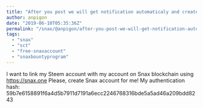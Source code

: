 ```yaml
---
title: "After you post we will get notification automaticaly and create an account for you. It may take up to several minutes."
author: anpigon
date: "2019-06-10T05:35:36Z"
permalink: "/snax/@anpigon/after-you-post-we-will-get-notification-automaticaly-and-create-an-account-for-you-it-may-take-up-to-several-minutes"
tags:
  - "snax"
  - "sct"
  - "free-snaxaccount"
  - "snaxbountyprogram"
---
```

I want to link my Steem account with my account on Snax blockchain using https://snax.one
Please, create Snax account for me!
My authentication hash: 59b7e6158891f6a4d5b7911d7191a6ecc2246768316bde5a5ad46a209bdd8243